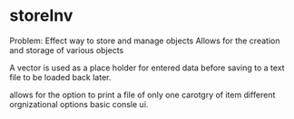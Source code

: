 # storeInv
Problem: Effect way to store and manage objects
Allows for the creation and storage of various objects


A vector is used as a place holder for entered data before saving to a text file to be loaded back later.

allows for the option to print a file of only one carotgry of item
different orgnizational options
basic consle ui.

